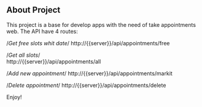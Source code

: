 ## About Project

This project is a base for develop apps with the need of take appointments web.
The API have 4 routes:

/*Get free slots whit date*/
http://{{server}}/api/appointments/free

/*Get all slots*/   
http://{{server}}/api/appointments/all

/*Add new appointment*/
http://{{server}}/api/appointments/markit

/*Delete appointment*/
http://{{server}}/api/appointments/delete
    
Enjoy!